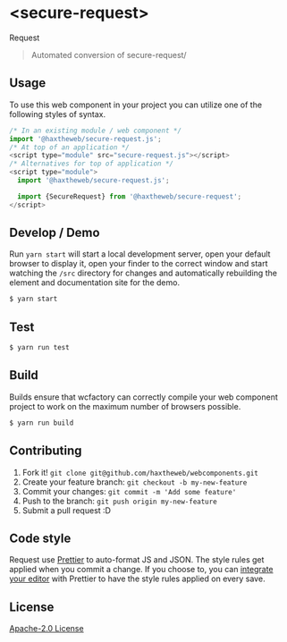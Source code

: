 # &lt;secure-request&gt;

Request
> Automated conversion of secure-request/

## Usage
To use this web component in your project you can utilize one of the following styles of syntax.

```js
/* In an existing module / web component */
import '@haxtheweb/secure-request.js';
/* At top of an application */
<script type="module" src="secure-request.js"></script>
/* Alternatives for top of application */
<script type="module">
  import '@haxtheweb/secure-request.js';

  import {SecureRequest} from '@haxtheweb/secure-request';
</script>
```

## Develop / Demo
Run `yarn start` will start a local development server, open your default browser to display it, open your finder to the correct window and start watching the `/src` directory for changes and automatically rebuilding the element and documentation site for the demo.
```bash
$ yarn start
```

## Test

```bash
$ yarn run test
```

## Build
Builds ensure that wcfactory can correctly compile your web component project to
work on the maximum number of browsers possible.
```bash
$ yarn run build
```

## Contributing

1. Fork it! `git clone git@github.com/haxtheweb/webcomponents.git`
2. Create your feature branch: `git checkout -b my-new-feature`
3. Commit your changes: `git commit -m 'Add some feature'`
4. Push to the branch: `git push origin my-new-feature`
5. Submit a pull request :D

## Code style

Request  use [Prettier][prettier] to auto-format JS and JSON.  The style rules get applied when you commit a change.  If you choose to, you can [integrate your editor][prettier-ed] with Prettier to have the style rules applied on every save.

[prettier]: https://github.com/prettier/prettier/
[prettier-ed]: https://github.com/prettier/prettier/#editor-integration
[polyserve]: https://github.com/Polymer/polyserve
[web-component-tester]: https://github.com/Polymer/web-component-tester

## License
[Apache-2.0 License](http://opensource.org/licenses/Apache-2.0)